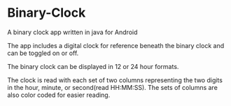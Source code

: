 # Binary-Clock
A binary clock app written in java for Android

The app includes a digital clock for reference beneath the binary clock
and can be toggled on or off.

The binary clock can be displayed in 12 or 24 hour formats.

The clock is read with each set of two columns representing
the two digits in the hour, minute, or second(read HH:MM:SS).
The sets of columns are also color coded for easier reading.

